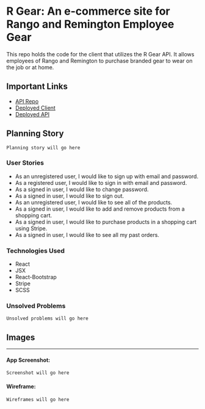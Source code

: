 # R Gear: An e-commerce site for Rango and Remington Employee Gear

This repo holds the code for the client that utilizes the R Gear API. It allows employees of Rango and Remington to purchase branded gear to wear on the job or at home.

## Important Links

- [API Repo](https://github.com/Waisath-CJ/r-gear-api)
- [Deployed Client](https://waisath-cj.github.io/r-gear-client)
- [Deployed API](https://fierce-waters-36807.herokuapp.com/)

## Planning Story

```
Planning story will go here
```

### User Stories

- As an unregistered user, I would like to sign up with email and password.
- As a registered user, I would like to sign in with email and password.
- As a signed in user, I would like to change password.
- As a signed in user, I would like to sign out.
- As an unregistered user, I would like to see all of the products.
- As a signed in user, I would like to add and remove products from a shopping cart.
- As a signed in user, I would like to purchase products in a shopping cart using Stripe.
- As a signed in user, I would like to see all my past orders.

### Technologies Used

- React
- JSX
- React-Bootstrap
- Stripe
- SCSS

### Unsolved Problems

```
Unsolved problems will go here
```

## Images

---
#### App Screenshot:

```
Screenshot will go here
```

#### Wireframe:

```
Wireframes will go here
```
